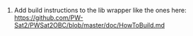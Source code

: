1. Add build instructions to the lib wrapper like the ones here: https://github.com/PW-Sat2/PWSat2OBC/blob/master/doc/HowToBuild.md